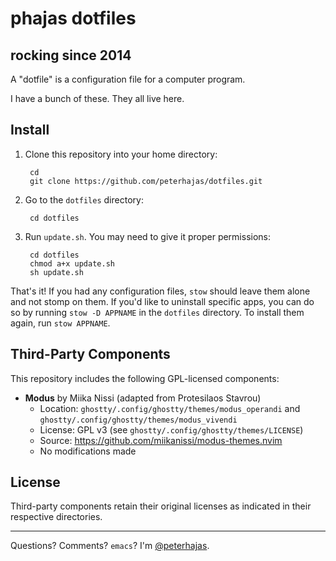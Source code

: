 # phajas dotfiles

## rocking since 2014

A "dotfile" is a configuration file for a computer program.

I have a bunch of these. They all live here.

## Install

1. Clone this repository into your home directory:

        cd
        git clone https://github.com/peterhajas/dotfiles.git

2. Go to the `dotfiles` directory:

        cd dotfiles

3. Run `update.sh`. You may need to give it proper permissions:

        cd dotfiles
        chmod a+x update.sh
        sh update.sh

That's it! If you had any configuration files, `stow` should leave them alone and not stomp on them. If you'd like to uninstall specific apps, you can do so by running `stow -D APPNAME` in the `dotfiles` directory. To install them again, run `stow APPNAME`.

## Third-Party Components

This repository includes the following GPL-licensed components:

- **Modus** by Miika Nissi (adapted from Protesilaos Stavrou)
  - Location: `ghostty/.config/ghostty/themes/modus_operandi` and `ghostty/.config/ghostty/themes/modus_vivendi`
  - License: GPL v3 (see `ghostty/.config/ghostty/themes/LICENSE`)
  - Source: https://github.com/miikanissi/modus-themes.nvim
  - No modifications made

## License

Third-party components retain their original licenses as indicated in their respective directories.

---

Questions? Comments? `emacs`? I'm [@peterhajas](http://twitter.com/peterhajas).
